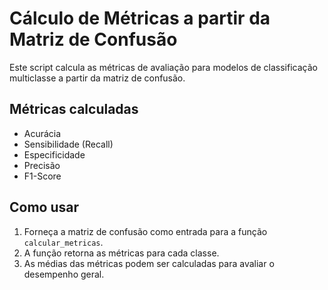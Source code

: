 # Cálculo de Métricas a partir da Matriz de Confusão

Este script calcula as métricas de avaliação para modelos de classificação multiclasse a partir da matriz de confusão.

## Métricas calculadas

- Acurácia  
- Sensibilidade (Recall)  
- Especificidade  
- Precisão  
- F1-Score  

## Como usar

1. Forneça a matriz de confusão como entrada para a função `calcular_metricas`.  
2. A função retorna as métricas para cada classe.  
3. As médias das métricas podem ser calculadas para avaliar o desempenho geral.
